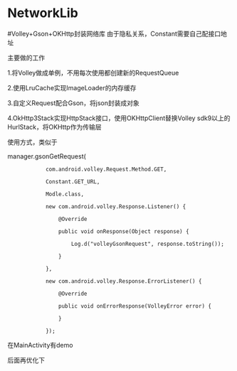 # NetworkLib
#Volley+Gson+OKHttp封装网络库
由于隐私关系，Constant需要自己配接口地址

主要做的工作

1.将Volley做成单例，不用每次使用都创建新的RequestQueue

2.使用LruCache实现ImageLoader的内存缓存

3.自定义Request配合Gson，将json封装成对象

4.OkHttp3Stack实现HttpStack接口，使用OKHttpClient替换Volley sdk9以上的HurlStack，将OKHttp作为传输层

使用方式，类似于

 manager.gsonGetRequest(
 
                com.android.volley.Request.Method.GET,
                
                Constant.GET_URL,
                
                Modle.class,
                
                new com.android.volley.Response.Listener() {
                
                    @Override
                    
                    public void onResponse(Object response) {
                    
                        Log.d("volleyGsonRequest", response.toString());
                        
                    }
                    
                },
                
                new com.android.volley.Response.ErrorListener() {
                
                    @Override
                    
                    public void onErrorResponse(VolleyError error) {
                    
                    }
                    
                });
                
在MainActivity有demo

后面再优化下
